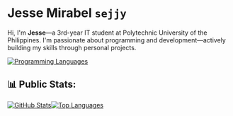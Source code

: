 # Jesse Mirabel `sejjy`

Hi, I'm **Jesse**—a 3rd-year IT student at Polytechnic University of the Philippines. I'm passionate about programming and development—actively building my skills through personal projects.

<div align="center" style="display: flex; flex-wrap: wrap;">
  <a href="https://github.com/sejjy">
    <img src="https://skillicons.dev/icons?i=cpp,html,css,bash,git,arch,vscode&theme=dark&perline=7" alt="Programming Languages" /></a>
</div>

## 📊 Public Stats:

<div align="center" style="display: flex; flex-wrap: wrap;">
  <a href="https://github.com/sejjy">
    <img src="https://github-readme-stats.vercel.app/api?username=sejjy&hide_title=true&show_icons=true&theme=dark&bg_color=00000000&ring_color=6FE78B&border_radius=15&card_width=200px&include_all_commits=true" alt="GitHub Stats" /></a>
  <a href="https://github.com/sejjy">
    <img src="https://github-readme-stats.vercel.app/api/top-langs/?username=sejjy&custom_title=Top%20Languages&layout=compact&langs_count=6&theme=dark&bg_color=00000000&border_radius=15&size_weight=0.5&count_weight=0.5&cache_seconds=21600&exclude_repo=blade-of-the-uplands" alt="Top Languages" /></a>
</div>
